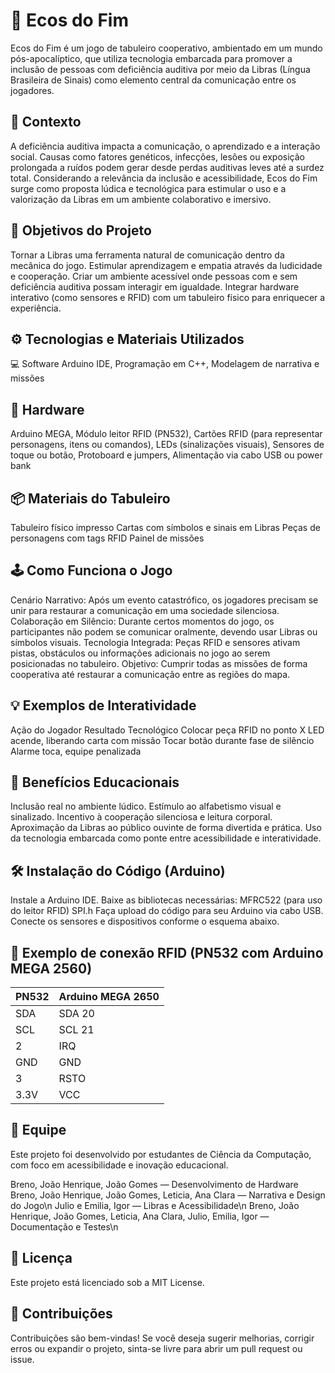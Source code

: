 # 🧩 Ecos do Fim
Ecos do Fim é um jogo de tabuleiro cooperativo, ambientado em um mundo pós-apocalíptico, que utiliza tecnologia embarcada para promover a inclusão de pessoas com deficiência auditiva por meio da Libras (Língua Brasileira de Sinais) como elemento central da comunicação entre os jogadores.

## 📘 Contexto
A deficiência auditiva impacta a comunicação, o aprendizado e a interação social. Causas como fatores genéticos, infecções, lesões ou exposição prolongada a ruídos podem gerar desde perdas auditivas leves até a surdez total. Considerando a relevância da inclusão e acessibilidade, Ecos do Fim surge como proposta lúdica e tecnológica para estimular o uso e a valorização da Libras em um ambiente colaborativo e imersivo.

## 🎯 Objetivos do Projeto
Tornar a Libras uma ferramenta natural de comunicação dentro da mecânica do jogo.
Estimular aprendizagem e empatia através da ludicidade e cooperação.
Criar um ambiente acessível onde pessoas com e sem deficiência auditiva possam interagir em igualdade.
Integrar hardware interativo (como sensores e RFID) com um tabuleiro físico para enriquecer a experiência.
## ⚙️ Tecnologias e Materiais Utilizados
💻 Software
Arduino IDE,
Programação em C++,
Modelagem de narrativa e missões
## 🔌 Hardware
Arduino MEGA,
Módulo leitor RFID (PN532),
Cartões RFID (para representar personagens, itens ou comandos),
LEDs (sinalizações visuais),
Sensores de toque ou botão,
Protoboard e jumpers,
Alimentação via cabo USB ou power bank
## 📦 Materiais do Tabuleiro
Tabuleiro físico impresso
Cartas com símbolos e sinais em Libras
Peças de personagens com tags RFID
Painel de missões
## 🕹️ Como Funciona o Jogo
Cenário Narrativo: Após um evento catastrófico, os jogadores precisam se unir para restaurar a comunicação em uma sociedade silenciosa.
Colaboração em Silêncio: Durante certos momentos do jogo, os participantes não podem se comunicar oralmente, devendo usar Libras ou símbolos visuais.
Tecnologia Integrada: Peças RFID e sensores ativam pistas, obstáculos ou informações adicionais no jogo ao serem posicionadas no tabuleiro.
Objetivo: Cumprir todas as missões de forma cooperativa até restaurar a comunicação entre as regiões do mapa.
## 💡 Exemplos de Interatividade
Ação do Jogador	Resultado Tecnológico
Colocar peça RFID no ponto X	LED acende, liberando carta com missão
Tocar botão durante fase de silêncio	Alarme toca, equipe penalizada
## 🧠 Benefícios Educacionais
Inclusão real no ambiente lúdico.
Estímulo ao alfabetismo visual e sinalizado.
Incentivo à cooperação silenciosa e leitura corporal.
Aproximação da Libras ao público ouvinte de forma divertida e prática.
Uso da tecnologia embarcada como ponte entre acessibilidade e interatividade.
## 🛠️ Instalação do Código (Arduino)
Instale a Arduino IDE.
Baixe as bibliotecas necessárias:
MFRC522 (para uso do leitor RFID)
SPI.h
Faça upload do código para seu Arduino via cabo USB.
Conecte os sensores e dispositivos conforme o esquema abaixo.
## 🔌 Exemplo de conexão RFID (PN532 com Arduino MEGA 2560)
|PN532|	Arduino MEGA 2650|
|-----|-----------------|
|SDA	|SDA 20|
|SCL	|SCL 21|
|2	|IRQ|
|GND|	GND|
|3	|RSTO|
|3.3V|	VCC|
## 👥 Equipe
Este projeto foi desenvolvido por estudantes de Ciência da Computação, com foco em acessibilidade e inovação educacional.

Breno, João Henrique, João Gomes — Desenvolvimento de Hardware
Breno, João Henrique, João Gomes, Leticia, Ana Clara — Narrativa e Design do Jogo\n
Julio e Emilia, Igor — Libras e Acessibilidade\n
Breno, João Henrique, João Gomes, Leticia, Ana Clara, Julio, Emilia, Igor — Documentação e Testes\n
## 📜 Licença
Este projeto está licenciado sob a MIT License.

## 🤝 Contribuições
Contribuições são bem-vindas! Se você deseja sugerir melhorias, corrigir erros ou expandir o projeto, sinta-se livre para abrir um pull request ou issue.
